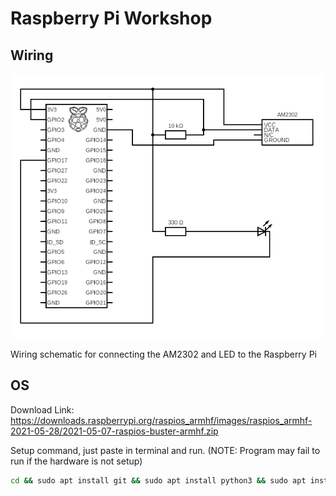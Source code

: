 # Raspberry Pi Workshop


## Wiring
![Alt text](photos/wiring_schematic.png?raw=true "wiring_schematic.png")

Wiring schematic for connecting the AM2302 and LED to the Raspberry Pi 

## OS
Download Link: https://downloads.raspberrypi.org/raspios_armhf/images/raspios_armhf-2021-05-28/2021-05-07-raspios-buster-armhf.zip

Setup command, just paste in terminal and run. (NOTE: Program may fail to run if the hardware is not setup)

```bat
cd && sudo apt install git && sudo apt install python3 && sudo apt install python3-pip && sudo python3 -m pip install --upgrade pip setuptools wheel && sudo pip3 install Adafruit_CircuitPython_DHT && python3 -m pip install -U --user pip gpiod && sudo apt install libgpiod2 && sudo apt autoremove && cd Documents/ && git clone https://github.com/adamzki99/rasp_pi_workshop ; cd rasp_pi_workshop/ && printf "\n\n\nEverything setup... Starting example.py\n\n\n" &&python3 example.py
```

